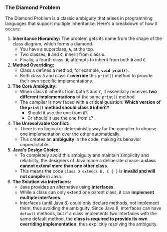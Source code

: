 ### **The Diamond Problem**

The Diamond Problem is a classic ambiguity that arises in programming languages that support multiple inheritance. Here's a breakdown of how it occurs:

1. **Inheritance Hierarchy:** The problem gets its name from the shape of the class diagram, which forms a diamond.
    - You have a superclass, **`A`**, at the top.
    - Two classes, **`B`** and **`C`**, inherit from class `A`.
    - Finally, a fourth class, **`D`**, attempts to inherit from both **`B`** and **`C`**.
2. **Method Overriding:**
    - Class `A` defines a method, for example, **`void print()`**.
    - Both class `B` and class `C` **override** this `print()` method to provide their own specific implementations.
3. **The Core Ambiguity:**
    - When class `D` inherits from both `B` and `C`, it essentially receives **two different implementations** of the same `print()` method.
    - The compiler is now faced with a critical question: **Which version of the `print()` method should class `D` inherit?**
        - Should it use the one from `B`?
        - Or should it use the one from `C`?
4. **The Unresolvable Conflict:**
    - There is no logical or deterministic way for the compiler to choose one implementation over the other automatically.
    - This creates an **ambiguity** in the code, making its behavior unpredictable.
5. **Java's Design Choice:**
    - To completely avoid this ambiguity and maintain simplicity and reliability, the designers of Java made a deliberate choice: **a class cannot extend more than one other class**.
    - This means the code `class D extends B, C { }` is **invalid and will not compile** in Java.
6. **The Solution via Interfaces:**
    - Java provides an alternative using **interfaces**.
    - While a class can only extend one parent class, it can **implement multiple interfaces**.
    - Interfaces (until Java 8) could only declare methods, not implement them, thus avoiding the ambiguity. Since Java 8, interfaces can have `default` methods, but if a class implements two interfaces with the same default method, the **class is required to provide its own overriding implementation**, thus explicitly resolving the ambiguity.